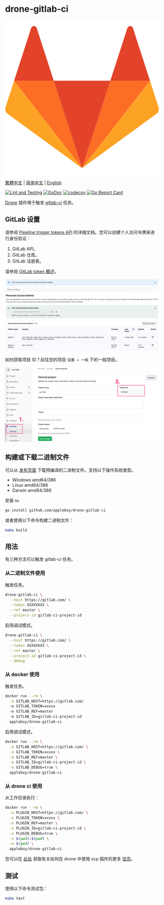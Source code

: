 # drone-gitlab-ci

![logo](./images/logo.png)

[繁體中文](./README.zh-tw.md) | [简体中文](./README.zh-cn.md) | [English](./README.md)

[![Lint and Testing](https://github.com/appleboy/drone-gitlab-ci/actions/workflows/lint.yml/badge.svg)](https://github.com/appleboy/drone-gitlab-ci/actions/workflows/lint.yml)
[![GoDoc](https://godoc.org/github.com/appleboy/drone-gitlab-ci?status.svg)](https://godoc.org/github.com/appleboy/drone-gitlab-ci)
[![codecov](https://codecov.io/gh/appleboy/drone-gitlab-ci/branch/master/graph/badge.svg)](https://codecov.io/gh/appleboy/drone-gitlab-ci)
[![Go Report Card](https://goreportcard.com/badge/github.com/appleboy/drone-gitlab-ci)](https://goreportcard.com/report/github.com/appleboy/drone-gitlab-ci)

[Drone](https://github.com/harness/harness) 插件用于触发 [gitlab-ci](https://about.gitlab.com/solutions/continuous-integration/) 任务。

## GitLab 设置

请参阅 [Pipeline trigger tokens API](https://docs.gitlab.com/ee/api/pipeline_triggers.html) 的详细文档。您可以创建个人访问令牌来进行身份验证：

1. GitLab API。
2. GitLab 仓库。
3. GitLab 注册表。

请参阅 [GitLab token 概述](https://docs.gitlab.com/ee/security/tokens/index.html#personal-access-tokens)。

![token](./images/user_token.png)

如何获取项目 ID？前往您的项目 `设置 ➔ 一般` 下的一般项目。

![projectID](./images/projectID.png)

## 构建或下载二进制文件

可以从 [发布页面](https://github.com/appleboy/drone-gitlab-ci/releases) 下载预编译的二进制文件。支持以下操作系统类型。

- Windows amd64/386
- Linux amd64/386
- Darwin amd64/386

安装 `Go`

```sh
go install github.com/appleboy/drone-gitlab-ci
```

或者使用以下命令构建二进制文件：

```sh
make build
```

## 用法

有三种方法可以触发 gitlab-ci 任务。

### 从二进制文件使用

触发任务。

```bash
drone-gitlab-ci \
  --host https://gitlab.com/ \
  --token XXXXXXXX \
  --ref master \
  --project-id gitlab-ci-project-id
```

启用调试模式。

```bash
drone-gitlab-ci \
  --host https://gitlab.com/ \
  --token XXXXXXXX \
  --ref master \
  --project-id gitlab-ci-project-id \
  --debug
```

### 从 docker 使用

触发任务。

```bash
docker run --rm \
  -e GITLAB_HOST=https://gitlab.com/
  -e GITLAB_TOKEN=xxxxx
  -e GITLAB_REF=master
  -e GITLAB_ID=gitlab-ci-project-id
  appleboy/drone-gitlab-ci
```

启用调试模式。

```bash
docker run --rm \
  -e GITLAB_HOST=https://gitlab.com/ \
  -e GITLAB_TOKEN=xxxxx \
  -e GITLAB_REF=master \
  -e GITLAB_ID=gitlab-ci-project-id \
  -e GITLAB_DEBUG=true \
  appleboy/drone-gitlab-ci
```

### 从 drone ci 使用

从工作目录执行：

```sh
docker run --rm \
  -e PLUGIN_HOST=https://gitlab.com/ \
  -e PLUGIN_TOKEN=xxxxx \
  -e PLUGIN_REF=master \
  -e PLUGIN_ID=gitlab-ci-project-id \
  -e PLUGIN_DEBUG=true \
  -v $(pwd):$(pwd) \
  -w $(pwd) \
  appleboy/drone-gitlab-ci
```

您可以在 [此处](DOCS.md) 获取有关如何在 drone 中使用 scp 插件的更多 [信息](DOCS.md)。

## 测试

使用以下命令测试包：

```sh
make test
```

